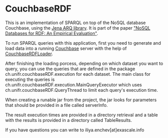CouchbaseRDF
============

This is an implementation of SPARQL on top of the NoSQL database Couchbase, using the [Jena ARQ library](http://jena.apache.org/documentation/query/). 
It is part of the paper ["NoSQL Databases for RDF: An Empirical Evaluation"](http://ribs.csres.utexas.edu/nosqlrdf/).

To run SPARQL queries with this application, 
first you need to generate and load data into a running [Couchbase](http://www.couchbase.com/) server 
with the help of [CouchbaseRDFLoader](https://github.com/istefanov/CouchbaseRDFLoader). 

After finishing the loading porcess, depending on which dataset you want to query, 
you can use the queries that are defined in the package ch.unifr.couchbaseRDF.execution for each dataset.
The main class for executing the queries is ch.unifr.couchbaseRDF.execution.MainQueryExecutor which uses ch.unifr.couchbaseRDF.QueryThread 
to limit each query's execution time. 

When creating a runable jar from the project, the jar looks for parameters that should be provided in a file called serverInfo.

The result execution times are provided in a directory retrieval 
and a table with the results is provided in a directory called TableResults.

If you have questions you can write to iliya.enchev[at]exascale.info

